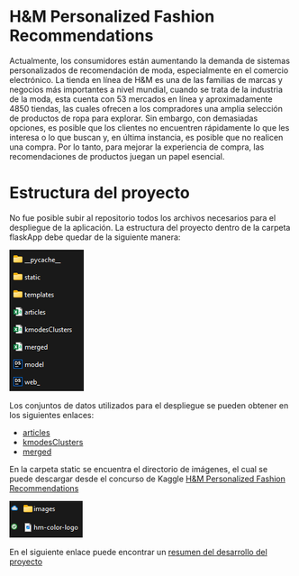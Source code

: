# H&M Personalized Fashion Recommendations 

Actualmente, los consumidores están aumentando la demanda de sistemas personalizados de recomendación de moda, especialmente en el comercio electrónico. La tienda en línea de H&M es una de las familias de marcas y negocios más importantes a nivel mundial, cuando se trata de la industria de la moda, esta cuenta con 53 mercados en línea y aproximadamente 4850 tiendas, las cuales ofrecen a los compradores una amplia selección de productos de ropa para explorar. Sin embargo, con demasiadas opciones, es posible que los clientes no encuentren rápidamente lo que les interesa o lo que buscan y, en última instancia, es posible que no realicen una compra. Por lo tanto, para mejorar la experiencia de compra, las recomendaciones de productos juegan un papel esencial. 

# Estructura del proyecto
No fue posible subir al repositorio todos los archivos necesarios para el despliegue de la aplicación. La estructura del proyecto dentro de la carpeta flaskApp debe quedar de la siguiente manera: 

![flaskapp](readme/flaskapp.png)

Los conjuntos de datos utilizados para el despliegue se pueden obtener en los siguientes enlaces:
* [articles](https://drive.google.com/file/d/1G5bQxTFQ62K84A7MhvwHMgT1ER8ljGhS/view?usp=sharing)
* [kmodesClusters](https://drive.google.com/file/d/12X63-cpHJk15K3_-zk0RJpgifbVVAO55/view?usp=sharing)
* [merged](https://drive.google.com/file/d/1bNxkt2aftZNgTvjnj-YHF_754kL9OH7V/view?usp=sharing)

En la carpeta static se encuentra el directorio de imágenes, el cual se puede descargar desde el concurso de Kaggle [H&M Personalized Fashion Recommendations](https://www.kaggle.com/competitions/h-and-m-personalized-fashion-recommendations/data?select=images)

![static](readme/images.png)

En el siguiente enlace puede encontrar un [resumen del desarrollo del proyecto](https://icesiedu-my.sharepoint.com/:b:/g/personal/1111538056_u_icesi_edu_co/EYJWNfQapBRLgJ31VP5EZo4BBFSSWWV6UaCD3SjCyi5RAg?e=OfG3jP)

